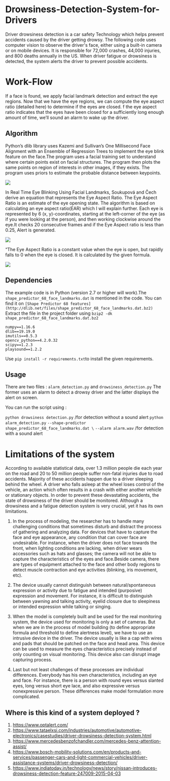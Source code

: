 # Drowsiness-Detection-System-for-Drivers
Driver drowsiness detection is a car safety Technology which helps prevent accidents caused by the driver getting drowsy. The following code uses computer vision to observe the driver's face, either using a built-in camera or on mobile devices. It is responsible for 72,000 crashes, 44,000 injuries, and 800 deaths annually in the US. When driver fatigue or drowsiness is detected, the system alerts the driver to prevent possible accidents. 

# Work-Flow
If a face is found, we apply facial landmark detection and extract the eye regions. Now that we have the eye regions, we can compute the eye aspect ratio (detailed here) to determine if the eyes are closed. f the eye aspect ratio indicates that the eyes have been closed for a sufficiently long enough amount of time, we’ll sound an alarm to wake up the driver.

## Algorithm
Python’s dlib library uses Kazemi and Sullivan’s One Millisecond Face Alignment with an Ensemble of Regression Trees to implement the eye blink feature on the face.The program uses a facial training set to understand where certain points exist on facial structures. The program then plots the same points on region of interests in other images, if they exists. The program uses priors to estimate the probable distance between keypoints.


<img src="https://github.com/muskanvk/Drowsiness-Detection-System-for-Drivers/blob/master/Images/Facial_LandmarkPlot.png">


In Real Time Eye Blinking Using Facial Landmarks, Soukupová and Čech derive an equation that represents the Eye Aspect Ratio. The Eye Aspect Ratio is an estimate of the eye opening state. The algorithm is based on calculating an eye aspect ratio(EAR) which I will explain further. Each eye is represented by 6 (x, y)-coordinates, starting at the left-corner of the eye (as if you were looking at the person), and then working clockwise around the eye.It checks 20 consecutive frames and if the Eye Aspect ratio is less than 0.25, Alert is generated. 


<img src="https://github.com/muskanvk/Drowsiness-Detection-System-for-Drivers/blob/master/Images/eye1.jpg">


“The Eye Aspect Ratio is a constant value when the eye is open, but rapidly falls to 0 when the eye is closed. It is calculated by the given formula.


<img src="https://github.com/muskanvk/Drowsiness-Detection-System-for-Drivers/blob/master/Images/EAR.png">

## Dependencies
The example code is in Python (version 2.7 or higher will work).The `shape_predictor_68_face_landmarks.dat` is mentioned in the code. You can find it on `[Shape Predictor 68 features](http://dlib.net/files/shape_predictor_68_face_landmarks.dat.bz2)`
  Extract the file in the project folder using 
  ``bzip2 -dk shape_predictor_68_face_landmarks.dat.bz2``

    numpy==1.16.6
    dlib==19.19.0
    imutils==0.5.3
    opencv_python==4.2.0.32
    scipy==1.2.3
    playsound==1.2.2

Use `pip install -r requirements.txt`to install the given requirements.

## Usage 
There are two files : `alarm_detection.py` and `drowsiness_detection.py` The former uses an alarm to detect a drowsy driver and the latter displays the alert on screen.

You can run the script using :

`python drowsiness detection.py` /for detection without a sound alert
`python alarm_detection.py`
`--shape-predictor shape_predictor_68_face_landmarks.dat \`
`--alarm alarm.wav`          /for detection with a sound alert  

# Limitations of the system
According to available statistical data, over 1.3 million people die each year on the road and 20 to 50 million people suffer non-fatal injuries due to road accidents. Majority of these accidents happen due to a driver sleeping behind the wheel. A driver who falls asleep at the wheel loses control of the vehicle, an action which often results in a crash with either another vehicle or stationary objects. In order to prevent these devastating accidents, the state of drowsiness of the driver should be monitored. 
Although a drowsiness and a fatigue detection system is very crucial, yet it has its own limitations.

1. In the process of modeling, the researcher has to handle many challenging conditions that sometimes disturb and distract the process of gathering and analyzing data.  For devices that have to capture the face and eye appearance, any condition that can cover face are undesirable. For instance, when the driver does not face towards the front,  when  lighting  conditions  are  lacking,  when  driver  wears  accessories  such  as  hats  and  glasses; the camera will not be able to capture the characteristics of the eyes and face.Beside camera, there are types of equipment attached to the face and other body regions to detect muscle  contraction  and  eye  activities  (blinking,  iris  movement, etc).

2. The  device usually  cannot distinguish between natural/spontaneous expression or activity due to fatigue and intended (purposive) expression  and  movement.    For  instance,  it  is  difficult  to  distinguish  between  yawning  and  talking activity, eyelid closure due to sleepiness or intended expression while talking or singing. 

3. When the model is completely built and be used for the real monitoring system, the device used for monitoring  is  only  a  set  of  cameras.  But  when  we  are  in  the  process  of  model  building  (to  define appropriate formula and threshold to define alertness level), we have to use an intrusive device in the driver.  The  device  usually  is  like  a  cap  with  wires  and  pads  that  should  be  patched  on  the  face  and head  area.  This  device  can  be  used  to  measure  the  eyes  characteristics  precisely  instead  of  only counting on visual monitoring. This device also can disrupt image capturing process.

4. Last but not least challenges of these processes are individual differences. Everybody has his own characteristics,  including  an  eye  and  face.  For  instance,  there  is  a  person  with  round  eyes versus slanted  eyes,  long versus short  eye  lace,  and  also  expressive versus nonexpressive  person. These differences make model formulation more complicated.

## Where is this kind of a system deployed ?

1. https://www.optalert.com/
2. https://www.tataelxsi.com/industries/automotive/automotive-electronics/casestudies/driver-drowsiness-detection-system.html
3. https://www.mercedesbenzofchandler.com/mercedes-benz-attention-assist/
4. https://www.bosch-mobility-solutions.com/en/products-and-services/passenger-cars-and-light-commercial-vehicles/driver-assistance-systems/driver-drowsiness-detection/
5. https://www.indiatoday.in/technology/news/story/nissan-introduces-drowsiness-detection-feature-247009-2015-04-03
